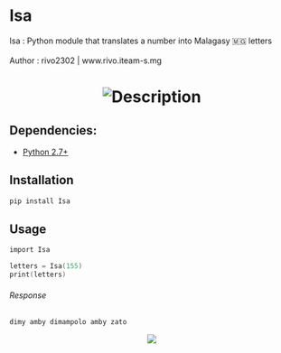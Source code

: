 # Isa
<p >
    Isa : Python module that translates a number 
    into Malagasy  🇲🇬 letters  </br> </br>
    Author : rivo2302 | www.rivo.iteam-s.mg
</p>

<h1 align=center><img src="https://readme-typing-svg.herokuapp.com?font=jetbrains+mono&color=%teal&size=23&center=true&vCenter=true&lines=ISA;integers%2C+to%2C+🇲🇬%2C+letters" alt="Description">
</h1>



## Dependencies:
- [Python 2.7+](https://www.python.org/)

## Installation

```s
pip install Isa
```
## Usage

```s
import Isa

letters = Isa(155)
print(letters)
```

###### Response
```s
dimy amby dimampolo amby zato
```

<div align="center">
<img src="https://img.shields.io/badge/-Python-396E9B?style=for-the-badge&logo=python&logoColor=FFFFFF"/> 
</div>